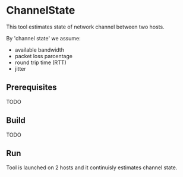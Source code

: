 # ChannelState

This tool estimates state of network channel between two hosts.

By 'channel state' we assume:
- available bandwidth
- packet loss parcentage
- round trip time (RTT)
- jitter 

## Prerequisites

TODO

## Build

TODO

## Run

Tool is launched on 2 hosts and it continuisly estimates channel state.
